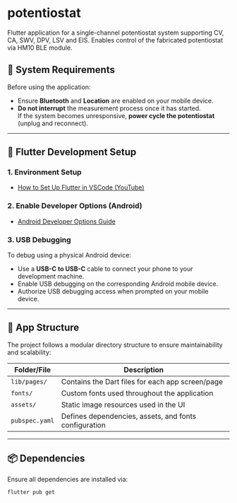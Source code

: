 # potentiostat

Flutter application for a single-channel potentiostat system supporting CV, CA, SWV, DPV, LSV and EIS. Enables control of the fabricated potentiostat via HM10 BLE module.

## 🔧 System Requirements

Before using the application:

- Ensure **Bluetooth** and **Location** are enabled on your mobile device.
- **Do not interrupt** the measurement process once it has started.  
  If the system becomes unresponsive, **power cycle the potentiostat** (unplug and reconnect).

---

## 🚀 Flutter Development Setup

### 1. Environment Setup
- [How to Set Up Flutter in VSCode (YouTube)](https://youtu.be/EhGW4UYpKSE?si=CT6L0P2j-RBQhjBa)

### 2. Enable Developer Options (Android)
- [Android Developer Options Guide](https://developer.android.com/studio/debug/dev-options#:~:text=The%20Settings%20app%20on%20Android,Settings%20%3E%20About%20phone%20%3E%20Build%20number)

### 3. USB Debugging
To debug using a physical Android device:
- Use a **USB-C to USB-C** cable to connect your phone to your development machine.
- Enable USB debugging on the corresponding Android mobile device.
- Authorize USB debugging access when prompted on your mobile device.

---

## 📱 App Structure

The project follows a modular directory structure to ensure maintainability and scalability:

| Folder/File          | Description                                           |
|----------------------|-------------------------------------------------------|
| `lib/pages/`         | Contains the Dart files for each app screen/page     |
| `fonts/`             | Custom fonts used throughout the application         |
| `assets/`            | Static image resources used in the UI                |
| `pubspec.yaml`       | Defines dependencies, assets, and fonts configuration|

---

## 📦 Dependencies

Ensure all dependencies are installed via:

```bash
flutter pub get
